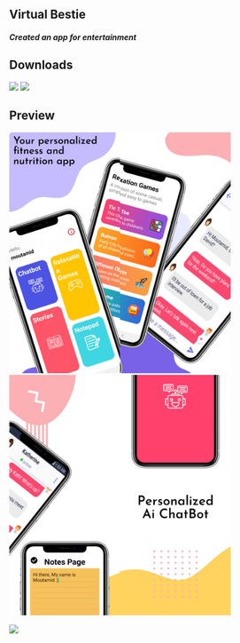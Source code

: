 ## Virtual Bestie ##

#### *Created an app for entertainment* ####

## Downloads
 [<img src="https://play.google.com/intl/en_us/badges/images/apps/en-play-badge.png" height="45px" />](https://play.google.com/store/apps/details?id=com.nostra13.universalimageloader.sample) [<img src="https://www.javatpoint.com/fullformpages/images/apk.png" height="45px" />](https://github.com/Moutamid/VirtualBestie/blob/master/app/release/app-release.apk)

## Preview
<img src="https://raw.githubusercontent.com/Moutamid/VirtualBestie/master/virtualbestiemockups/image1.jpeg" width="200"/><img src="https://raw.githubusercontent.com/Moutamid/VirtualBestie/master/virtualbestiemockups/image2.jpeg" width="200"/><img src="https://raw.githubusercontent.com/Moutamid/VirtualBestie/master/virtualbestiemockups/image3.jpeg" width="200"/><img src="https://raw.githubusercontent.com/Moutamid/VirtualBestie/master/virtualbestiemockups/image4.jpeg" width="200"/>

<img src="https://user-images.githubusercontent.com/12999622/36225792-b7044432-11c3-11e8-8e22-5bbdcafa2312.gif" width="250"/>

<!-- ### Specifications ###

* App contains a list of saved products and a button to add a new product
* Each list item contains a sale button that reduces the quantity of that product by one
* Detail layout for each item displays the remaining information stored in the database
* App has buttons to delete a specific item or all items at once
* 'Order more' button is present for existing products. Launches mail client with given information already filled in
* User can select an image from internal storage and link it to a product
* App contains all necessary validations and error checks -->
